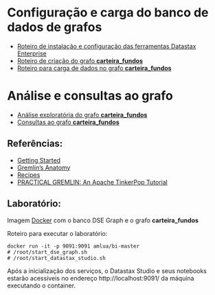 # Configuração e carga do banco de dados de grafos

* [Roteiro de instalação e configuração das ferramentas Datastax Enterprise](instalacao-dse-tools.md)
* [Roteiro de criação do grafo __carteira_fundos__](criacao-grafo-esquema.md)
* [Roteiro para carga de dados no grafo __carteira_fundos__](carga-dados.md)

# Análise e consultas ao grafo

* [Análise exploratória do grafo __carteira_fundos__](analise-grafo.md)
* [Consultas ao grafo __carteira_fundos__](consulta-grafo.md)
 
## Referências:
  * [Getting Started](https://tinkerpop.apache.org/docs/3.4.10/tutorials/getting-started/)
  * [Gremlin’s Anatomy](https://tinkerpop.apache.org/docs/current/tutorials/gremlins-anatomy/)
  * [Recipes](https://tinkerpop.apache.org/docs/current/recipes/#_recipes)
  * [PRACTICAL GREMLIN: An Apache TinkerPop Tutorial](http://kelvinlawrence.net/book/Gremlin-Graph-Guide.html)

## Laboratório:
Imagem [Docker](https://www.docker.com/) com o banco DSE Graph e o grafo __carteira_fundos__

Roteiro para executar o laboratório:
```
docker run -it -p 9091:9091 amlua/bi-master
# /root/start_dse_graph.sh
# /root/start_datastax_studio.sh
```

Após a inicialização dos serviços, o Datastax Studio e seus notebooks estarão acessíveis no endereço http://localhost:9091/ da máquina executando o container. 
